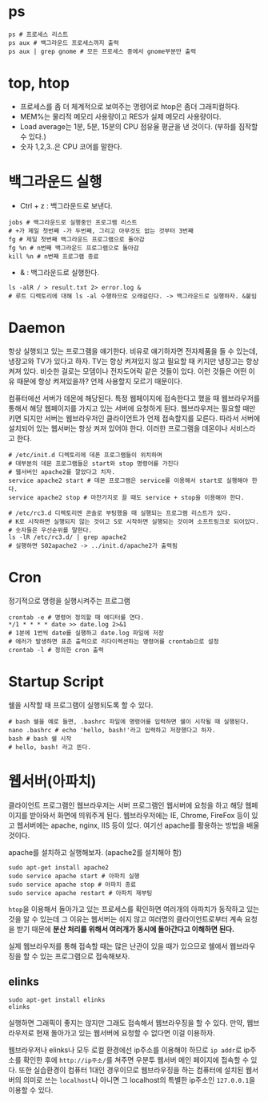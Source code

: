 # ps

```shell
ps # 프로세스 리스트
ps aux # 백그라운드 프로세스까지 출력
ps aux | grep gnome # 모든 프로세스 중에서 gnome부분만 출력
```

# top, htop

* 프로세스를 좀 더 체계적으로 보여주는 명령어로 htop은 좀더 그래피컬하다.
* MEM%는 물리적 메모리 사용량이고 RES가 실제 메모리 사용량이다.
* Load average는 1분, 5분, 15분의 CPU 점유율 평균을 낸 것이다. (부하를 짐작할 수 있다.)
* 숫자 1,2,3..은 CPU 코어를 말한다.

# 백그라운드 실행

* Ctrl + z : 백그라운드로 보낸다.

```shell
jobs # 백그라운드로 실행중인 프로그램 리스트
# +가 제일 첫번째 -가 두번째, 그리고 아무것도 없는 것부터 3번째
fg # 제일 첫번째 백그라운드 프로그램으로 돌아감
fg %n # n번째 백그라운드 프로그램으로 돌아감
kill %n # n번째 프로그램 종료
```

* & : 백그라운드로 실행한다.

```shell
ls -alR / > result.txt 2> error.log &
# 루트 디렉토리에 대해 ls -al 수행하므로 오래걸린다. -> 백그라운드로 실행하자. &붙임
```

# Daemon

항상 실행되고 있는 프로그램을 얘기한다. 비유로 얘기하자면 전자제품을 들 수 있는데, 냉장고와 TV가 있다고 하자. TV는 항상 켜져있지 않고 필요할 때 키지만 냉장고는 항상 켜져 있다. 비슷한 걸로는 모뎀이나 전자도어락 같은 것들이 있다. 이런 것들은 어떤 이유 때문에 항상 켜져있을까? 언제 사용할지 모르기 때문이다.

컴퓨터에선 서버가 데몬에 해당된다. 특정 웹페이지에 접속한다고 했을 때 웹브라우저를 통해서 해당 웹페이지를 가지고 있는 서버에 요청하게 된다. 웹브라우저는 필요할 때만 키면 되지만 서버는 웹브라우저인 클라이언트가 언제 접속할지를 모른다. 따라서 서버에 설치되어 있는 웹서버는 항상 켜져 있어야 한다. 이러한 프로그램을 데몬이나 서비스라고 한다.

```shell
# /etc/init.d 디렉토리에 데폰 프로그램들이 위치하며
# 대부분의 데몬 프로그램들은 start와 stop 명령어를 가진다
# 웹서버인 apache2를 깔았다고 치자.
service apache2 start # 데몬 프로그램은 service를 이용해서 start로 실행해야 한다.
service apache2 stop # 마찬가지로 끌 때도 service + stop을 이용해야 한다.

# /etc/rc3.d 디렉토리엔 콘솔로 부팅했을 때 실행되는 프로그램 리스트가 있다.
# K로 시작하면 실행되지 않는 것이고 S로 시작하면 실행되는 것이며 소프트링크로 되어있다.
# 숫자들은 우선순위를 말한다.
ls -lR /etc/rc3.d/ | grep apache2
# 실행하면 S02apache2 -> ../init.d/apache2가 출력됨
```

# Cron

정기적으로 명령을 실행시켜주는 프로그램

```shell
crontab -e # 명령어 정의할 때 에디터를 연다.
*/1 * * * * date >> date.log 2>&1
# 1분에 1번씩 date를 실행하고 date.log 파일에 저장 
# 에러가 발생하면 표준 출력으로 리다이렉션하는 명령어를 crontab으로 설정
crontab -l # 정의한 cron 출력
```

# Startup Script

쉘을 시작할 때 프로그램이 실행되도록 할 수 있다.

```shell
# bash 쉘을 예로 들면, .bashrc 파일에 명령어를 입력하면 쉘이 시작될 때 실행된다.
nano .bashrc # echo 'hello, bash!'라고 입력하고 저장했다고 하자.
bash # bash 쉘 시작
# hello, bash! 라고 뜬다.
```

# 웹서버(아파치)

클라이언트 프로그램인 웹브라우저는 서버 프로그램인 웹서버에 요청을 하고 해당 웹페이지를 받아와서 화면에 띄워주게 된다. 웹브라우저에는 IE, Chrome, FireFox 등이 있고 웹서버에는 apache, nginx, IIS 등이 있다. 여기선 apache를 활용하는 방법을 배울 것이다.

apache를 설치하고 실행해보자. (apache2를 설치해야 함)

```shell
sudo apt-get install apache2
sudo service apache start # 아파치 실행
sudo service apache stop # 아파치 종료
sudo service apache restart # 아파치 재부팅
```

`htop`을 이용해서 돌아가고 있는 프로세스를 확인하면 여러개의 아파치가 동작하고 있는 것을 알 수 있는데 그 이유는 웹서버는 쉬지 않고 여러명의 클라이언트로부터 계속 요청을 받기 때문에 **분산 처리를 위해서 여러개가 동시에 돌아간다고 이해하면 된다.**

실제 웹브라우저를 통해 접속할 때는 많은 난관이 있을 때가 있으므로 쉘에서 웹브라우징을 할 수 있는 프로그램으로 접속해보자.

## elinks

```shell
sudo apt-get install elinks
elinks
```

실행하면 그래픽이 좋지는 않지만 그래도 접속해서 웹브라우징을 할 수 있다. 만약, 웹브라우저로 현재 돌아가고 있는 웹서버에 요청할 수 없다면 이걸 이용하자.

웹브라우저나 elinks나 모두 로컬 환경에선 ip주소를 이용해야 하므로 `ip addr`로 ip주소를 확인한 후에 `http://ip주소/`를 쳐주면 우분투 웹서버 메인 페이지에 접속할 수 있다. 또한 실습환경이 컴퓨터 1대인 경우이므로 웹브라우징을 하는 컴퓨터에 설치된 웹서버의 의미로 쓰는 `localhost`나 아니면 그 localhost의 특별한 ip주소인 `127.0.0.1`을 이용할 수 있다.